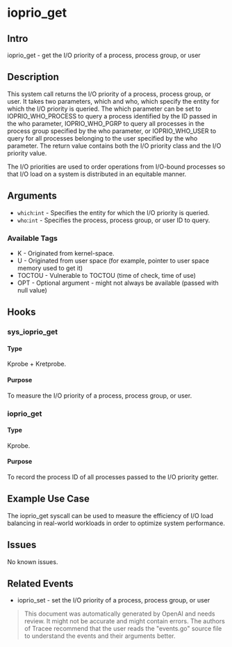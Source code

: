 
# ioprio_get

## Intro
ioprio_get - get the I/O priority of a process, process group, or user

## Description
This system call returns the I/O priority of a process, process group, or user. It takes two parameters, which and who, which specify the entity for which the I/O priority is queried. The which parameter can be set to IOPRIO_WHO_PROCESS to query a process identified by the ID passed in the who parameter, IOPRIO_WHO_PGRP to query all processes in the process group specified by the who parameter, or IOPRIO_WHO_USER to query for all processes belonging to the user specified by the who parameter. The return value contains both the I/O priority class and the I/O priority value.

The I/O priorities are used to order operations from I/O-bound processes so that I/O load on a system is distributed in an equitable manner.

## Arguments
* `which`:`int` - Specifies the entity for which the I/O priority is queried.
* `who`:`int` - Specifies the process, process group, or user ID to query.

### Available Tags
* K - Originated from kernel-space.
* U - Originated from user space (for example, pointer to user space memory used to get it)
* TOCTOU - Vulnerable to TOCTOU (time of check, time of use)
* OPT - Optional argument - might not always be available (passed with null value)

## Hooks
### sys_ioprio_get
#### Type
Kprobe + Kretprobe.
#### Purpose
To measure the I/O priority of a process, process group, or user.

### ioprio_get
#### Type 
Kprobe.
#### Purpose
To record the process ID of all processes passed to the I/O priority getter.

## Example Use Case
The ioprio_get syscall can be used to measure the efficiency of I/O load balancing in real-world workloads in order to optimize system performance.

## Issues
No known issues.

## Related Events
* ioprio_set - set the I/O priority of a process, process group, or user

> This document was automatically generated by OpenAI and needs review. It might
> not be accurate and might contain errors. The authors of Tracee recommend that
> the user reads the "events.go" source file to understand the events and their
> arguments better.
